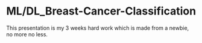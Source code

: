 # ML/DL_Breast-Cancer-Classification
This presentation is my 3 weeks hard work which is made from a newbie, no more no less.
